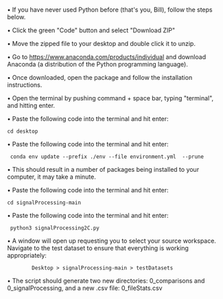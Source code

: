 # 	
• If you have never used Python before (that's you, Bill), follow the steps below.

• Click the green "Code" button and select "Download ZIP"

• Move the zipped file to your desktop and double click it to unzip.

• Go to https://www.anaconda.com/products/individual and download Anaconda (a distribution of the Python programming language).

• Once downloaded, open the package and follow the installation instructions.

• Open the terminal by pushing command + space bar, typing "terminal", and hitting enter.

• Paste the following code into the terminal and hit enter:

  	cd desktop

• Paste the following code into the terminal and hit enter:

 	 conda env update --prefix ./env --file environment.yml  --prune
			
• This should result in a number of packages being installed to your computer, it may take a minute.

• Paste the following code into the terminal and hit enter:

  	cd signalProcessing-main

• Paste the following code into the terminal and hit enter:

 	 python3 signalProcessing2C.py

• A window will open up requesting you to select your source workspace. Navigate to the test dataset to ensure that everything is working appropriately: 

			Desktop > signalProcessing-main > testDatasets

• The script should generate two new directories: 0_comparisons and 0_signalProcessing, and a new .csv file: 0_fileStats.csv




